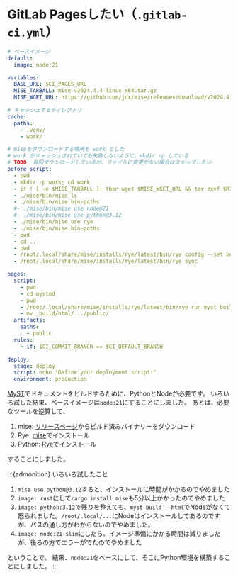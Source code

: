 # GitLab Pagesしたい（``.gitlab-ci.yml``）

```yml
# ベースイメージ
default:
  image: node:21

variables:
  BASE_URL: $CI_PAGES_URL
  MISE_TARBALL: mise-v2024.4.4-linux-x64.tar.gz
  MISE_WGET_URL: https://github.com/jdx/mise/releases/download/v2024.4.4/$MISE_TARBALL

# キャッシュするディレクトリ
cache:
  paths:
    - .venv/
    - work/

# miseをダウンロードする場所を work とした
# work がキャッシュされていても失敗しないように、mkdir -p している
# TODO: 毎回ダウンロードしているが、ファイルに変更がない場合はスキップしたい
before_script:
  - pwd
  - mkdir -p work; cd work
  - if ! [ -e $MISE_TARBALL ]; then wget $MISE_WGET_URL && tar zxvf $MISE_TARBALL; fi
  - ./mise/bin/mise ls
  - ./mise/bin/mise bin-paths
  #- ./mise/bin/mise use node@21
  #- ./mise/bin/mise use python@3.12
  - ./mise/bin/mise use rye
  - ./mise/bin/mise bin-paths
  - pwd
  - cd ..
  - pwd
  - /root/.local/share/mise/installs/rye/latest/bin/rye config --set behavior.use-uv=true
  - /root/.local/share/mise/installs/rye/latest/bin/rye sync

pages:
  script:
    - pwd
    - cd mystmd
    - pwd
    - /root/.local/share/mise/installs/rye/latest/bin/rye run myst build --html
    - mv _build/html/ ../public/
  artifacts:
    paths:
      - public
  rules:
    - if: $CI_COMMIT_BRANCH == $CI_DEFAULT_BRANCH

deploy:
  stage: deploy
  script: echo "Define your deployment script!"
  environment: production
```

[MyST](https://myst-tools.orge)でドキュメントをビルドするために、PythonとNodeが必要です。
いろいろ試した結果、ベースイメージは``node:21``にすることにしました。
あとは、必要なツールを逆算して、

1. mise: [リリースページ](https://github.com/jdx/mise/releases)からビルド済みバイナリーをダウンロード
2. Rye: [mise](https://mise.jdx.dev)でインストール
3. Python: [Rye](https://rye-up.com/)でインストール

することにしました。

:::{admonition} いろいろ試したこと

1. ``mise use python@3.12``すると、インストールに時間がかかるのでやめました
2. ``image: rust``にして``cargo install mise``も5分以上かかったのでやめました
3. ``image: python:3.12``で残りを整えても、``myst build --html``でNodeがなくて怒られました。``/root/.local/...``にNodeはインストールしてあるのですが、パスの通し方がわからないのでやめました。
4. ``image: node:21-slim``にしたら、イメージ準備にかかる時間は減りましたが、後ろの方でエラーがでたのでやめました

ということで。
結果、``node:21``をベースにして、そこにPython環境を構築することにしました。
:::

